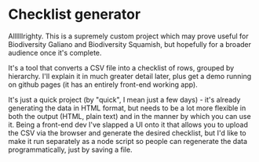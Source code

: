 # Checklist generator

Allllllrighty. This is a supremely custom project which may prove useful for Biodiversity Galiano and Biodiversity
Squamish, but hopefully for a broader audience once it's complete. 

It's a tool that converts a CSV file into a checklist of rows, grouped by hierarchy. I'll explain it in much greater 
detail later, plus get a demo running on github pages (it has an entirely front-end working app).

It's just a quick project (by "quick", I mean just a few days) - it's already generating the data in HTML format, but needs to be a lot
more flexible in both the output (HTML, plain text) and in the manner by which you can use it. Being a front-end 
dev I've slapped a UI onto it that allows you to upload the CSV via the browser and generate the desired checklist, 
but I'd like to make it run separately as a node script so people can regenerate the data programmatically, just 
by saving a file.
